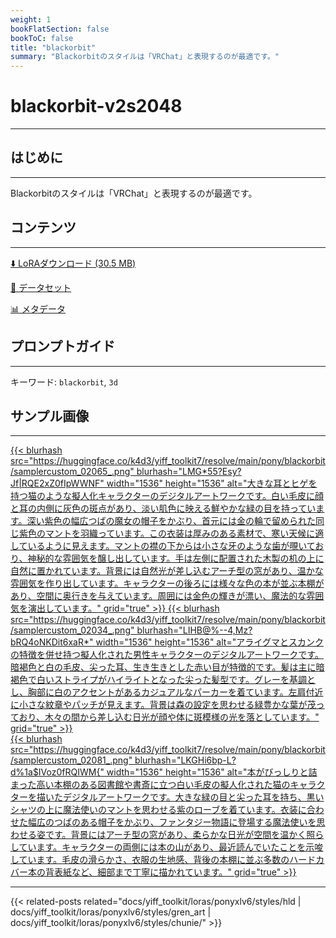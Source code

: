 ```yaml
---
weight: 1
bookFlatSection: false
bookToC: false
title: "blackorbit"
summary: "Blackorbitのスタイルは「VRChat」と表現するのが最適です。"
---
```


<!--markdownlint-disable MD025 MD033 -->

# blackorbit-v2s2048

---

## はじめに

---

Blackorbitのスタイルは「VRChat」と表現するのが最適です。

## コンテンツ

---

[⬇️ LoRAダウンロード (30.5 MB)](https://huggingface.co/k4d3/yiff_toolkit7/resolve/main/pony/blackorbit/blackorbit-v2s2048.safetensors)

[📐 データセット](https://huggingface.co/datasets/k4d3/blackorbit)

[📊 メタデータ](https://huggingface.co/k4d3/yiff_toolkit7/resolve/main/pony/blackorbit/blackorbit-v2s2048.json)

## プロンプトガイド

---

キーワード: `blackorbit`, `3d`

## サンプル画像

---

<div class="image-grid">
  <div class="image-grid-container">
    <a href="https://huggingface.co/k4d3/yiff_toolkit7/resolve/main/pony/blackorbit/samplercustom_02065_.png">
    {{< blurhash
      src="https://huggingface.co/k4d3/yiff_toolkit7/resolve/main/pony/blackorbit/samplercustom_02065_.png"
      blurhash="LMG*55?Esy?Jf|RQE2xZ0fIpWWNF"
      width="1536"
      height="1536"
      alt="大きな耳とヒゲを持つ猫のような擬人化キャラクターのデジタルアートワークです。白い毛皮に顔と耳の内側に灰色の斑点があり、淡い肌色に映える鮮やかな緑の目を持っています。深い紫色の幅広つばの魔女の帽子をかぶり、首元には金の輪で留められた同じ紫色のマントを羽織っています。この衣装は厚みのある素材で、寒い天候に適しているように見えます。マントの襟の下からは小さな牙のような歯が覗いており、神秘的な雰囲気を醸し出しています。手は左側に配置された木製の机の上に自然に置かれています。背景には自然光が差し込むアーチ型の窓があり、温かな雰囲気を作り出しています。キャラクターの後ろには様々な色の本が並ぶ本棚があり、空間に奥行きを与えています。周囲には金色の輝きが漂い、魔法的な雰囲気を演出しています。"
      grid="true"
    >}}
    </a>
    <a href="https://huggingface.co/k4d3/yiff_toolkit7/resolve/main/pony/blackorbit/samplercustom_02034_.png">
    {{< blurhash
      src="https://huggingface.co/k4d3/yiff_toolkit7/resolve/main/pony/blackorbit/samplercustom_02034_.png"
      blurhash="LIHB@%--4,Mz?bRQ4oNKDit6xaR*"
      width="1536"
      height="1536"
      alt="アライグマとスカンクの特徴を併せ持つ擬人化された男性キャラクターのデジタルアートワークです。暗褐色と白の毛皮、尖った耳、生き生きとした赤い目が特徴的です。髪は主に暗褐色で白いストライプがハイライトとなった尖った髪型です。グレーを基調とし、胸部に白のアクセントがあるカジュアルなパーカーを着ています。左肩付近に小さな紋章やパッチが見えます。背景は森の設定を思わせる緑豊かな葉が茂っており、木々の間から差し込む日光が顔や体に斑模様の光を落としています。"
      grid="true"
    >}}
    </a>
  </div>
</div>

<div class="image-grid">
  <div class="image-grid-container">
    <a href="https://huggingface.co/k4d3/yiff_toolkit7/resolve/main/pony/blackorbit/samplercustom_02081_.png">
    {{< blurhash
      src="https://huggingface.co/k4d3/yiff_toolkit7/resolve/main/pony/blackorbit/samplercustom_02081_.png"
      blurhash="LKGHi6bp-L?d%1a$IVoz0fRQIWM{"
      width="1536"
      height="1536"
      alt="本がびっしりと詰まった高い本棚のある図書館や書斎に立つ白い毛皮の擬人化された猫のキャラクターを描いたデジタルアートワークです。大きな緑の目と尖った耳を持ち、黒いシャツの上に魔法使いのマントを思わせる紫のローブを着ています。衣装に合わせた幅広のつばのある帽子をかぶり、ファンタジー物語に登場する魔法使いを思わせる姿です。背景にはアーチ型の窓があり、柔らかな日光が空間を温かく照らしています。キャラクターの両側には本の山があり、最近読んでいたことを示唆しています。毛皮の滑らかさ、衣服の生地感、背後の本棚に並ぶ多数のハードカバー本の背表紙など、細部まで丁寧に描かれています。"
      grid="true"
    >}}
    </a>
  </div>
</div>

---

<!--
HUGO_SEARCH_EXCLUDE_START
-->
{{< related-posts related="docs/yiff_toolkit/loras/ponyxlv6/styles/hld | docs/yiff_toolkit/loras/ponyxlv6/styles/gren_art | docs/yiff_toolkit/loras/ponyxlv6/styles/chunie/" >}}
<!--
HUGO_SEARCH_EXCLUDE_END
-->
